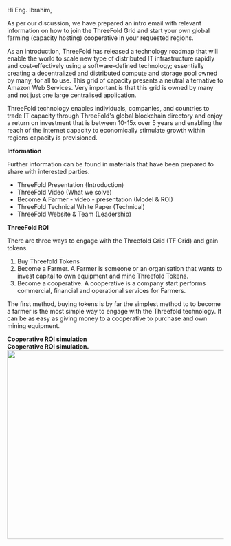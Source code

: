 Hi Eng. Ibrahim,     
  
As per our discussion, we have prepared an intro email with relevant information on how to join the ThreeFold Grid and start your own global farming (capacity hosting) cooperative in your requested regions.     
  
As an introduction, ThreeFold has released a technology roadmap that will enable the world to scale new type of distributed IT infrastructure rapidly and cost-effectively using a software-defined technology; essentially creating a decentralized and distributed compute and storage pool owned by many, for all to use.  This grid of capacity presents a neutral alternative to Amazon Web Services. Very important is that this grid is owned by many and not just one large centralised application.     
  
ThreeFold technology enables individuals, companies, and countries to trade IT capacity through ThreeFold's global blockchain directory and enjoy a return on investment that is between 10-15x over 5 years and enabling the reach of the internet capacity to economically stimulate growth within regions capacity is provisioned.    
  
**Information**    
  
Further information can be found in materials that have been prepared to share with interested parties.    
- ThreeFold Presentation (Introduction)
- ThreeFold Video (What we solve)
- Become A Farmer - video - presentation (Model & ROI)
- ThreeFold Technical White Paper (Technical)
- ThreeFold Website & Team (Leadership)
  
  
**ThreeFold ROI**    
  
There are three ways to engage with the Threefold Grid (TF Grid) and gain tokens.      
  
1. Buy Threefold Tokens
2. Become a Farmer.  A Farmer is someone or an organisation that wants to invest capital to own equipment and mine Threefold Tokens.
3. Become  a cooperative.  A cooperative is a company start performs commercial, financial and operational services for Farmers.  
  
The first method, buying tokens is by far the simplest method to  to become a farmer is the most simple way to engage with the Threefold technology.  It can be as easy as giving money to a cooperative to purchase and own mining equipment.    
  
  
  
  
**Cooperative ROI simulation**    
**Cooperative ROI simulation.**    
<img class="mdexporter-image" src="assets/image_0.jpeg" alt="" height="440" width="601">
  
  
